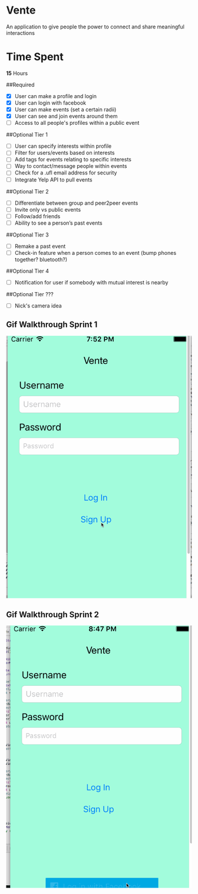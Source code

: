 # Vente
An application to give people the power to connect and share meaningful interactions

# Time Spent
**15** Hours

##Required
- [X] User can make a profile and login
- [X] User can login with facebook
- [X] User can make events (set a certain radii)
- [X] User can see and join events around them
- [ ] Access to all people's profiles within a public event

##Optional Tier 1
- [ ] User can specify interests within profile
- [ ] Filter for users/events based on interests
- [ ] Add tags for events relating to specific interests
- [ ] Way to contact/message people within events
- [ ] Check for a .ufl email address for security
- [ ] Integrate Yelp API to pull events

##Optional Tier 2
- [ ] Differentiate between group and peer2peer events
- [ ] Invite only vs public events
- [ ] Follow/add friends
- [ ] Ability to see a person’s past events

##Optional Tier 3
- [ ] Remake a past event
- [ ] Check-in feature when a person comes to an event (bump phones together? bluetooth?)

##Optional Tier 4
- [ ] Notification for user if somebody with mutual interest is nearby

##Optional Tier ???
- [ ] Nick's camera idea 

## Gif Walkthrough Sprint 1

<img src='Vente1.gif' title='Video Walkthrough' width='' alt='Video Walkthrough' />

## Gif Walkthrough Sprint 2

<img src='Vente2.gif' title='Video Walkthrough' width='' alt='Video Walkthrough' />